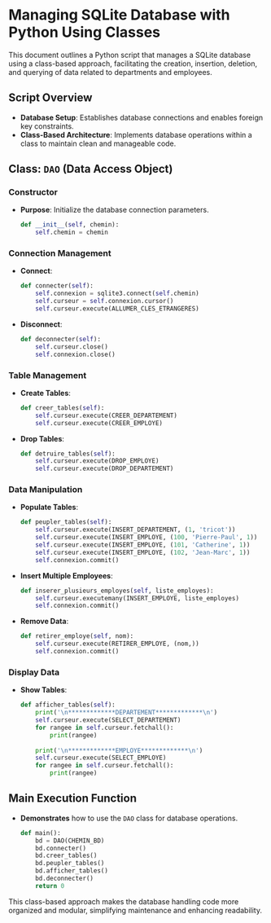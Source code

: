 
# Managing SQLite Database with Python Using Classes

This document outlines a Python script that manages a SQLite database using a class-based approach, facilitating the creation, insertion, deletion, and querying of data related to departments and employees.

## Script Overview

- **Database Setup**: Establishes database connections and enables foreign key constraints.
- **Class-Based Architecture**: Implements database operations within a class to maintain clean and manageable code.

## Class: `DAO` (Data Access Object)

### Constructor

- **Purpose**: Initialize the database connection parameters.
  ```python
  def __init__(self, chemin):
      self.chemin = chemin
  ```

### Connection Management

- **Connect**:
  ```python
  def connecter(self):
      self.connexion = sqlite3.connect(self.chemin)
      self.curseur = self.connexion.cursor()
      self.curseur.execute(ALLUMER_CLES_ETRANGERES)
  ```

- **Disconnect**:
  ```python
  def deconnecter(self):
      self.curseur.close()
      self.connexion.close()
  ```

### Table Management

- **Create Tables**:
  ```python
  def creer_tables(self):
      self.curseur.execute(CREER_DEPARTEMENT)
      self.curseur.execute(CREER_EMPLOYE)
  ```

- **Drop Tables**:
  ```python
  def detruire_tables(self):
      self.curseur.execute(DROP_EMPLOYE)
      self.curseur.execute(DROP_DEPARTEMENT)
  ```

### Data Manipulation

- **Populate Tables**:
  ```python
  def peupler_tables(self):
      self.curseur.execute(INSERT_DEPARTEMENT, (1, 'tricot'))
      self.curseur.execute(INSERT_EMPLOYE, (100, 'Pierre-Paul', 1))
      self.curseur.execute(INSERT_EMPLOYE, (101, 'Catherine', 1))
      self.curseur.execute(INSERT_EMPLOYE, (102, 'Jean-Marc', 1))
      self.connexion.commit()
  ```

- **Insert Multiple Employees**:
  ```python
  def inserer_plusieurs_employes(self, liste_employes):
      self.curseur.executemany(INSERT_EMPLOYE, liste_employes)
      self.connexion.commit()
  ```

- **Remove Data**:
  ```python
  def retirer_employe(self, nom):
      self.curseur.execute(RETIRER_EMPLOYE, (nom,))
      self.connexion.commit()
  ```

### Display Data

- **Show Tables**:
  ```python
  def afficher_tables(self):
      print('\n*************DEPARTEMENT*************\n')
      self.curseur.execute(SELECT_DEPARTEMENT)
      for rangee in self.curseur.fetchall():
          print(rangee)
          
      print('\n*************EMPLOYE*************\n')
      self.curseur.execute(SELECT_EMPLOYE)
      for rangee in self.curseur.fetchall():
          print(rangee)
  ```

## Main Execution Function

- **Demonstrates** how to use the `DAO` class for database operations.
  ```python
  def main():
      bd = DAO(CHEMIN_BD)
      bd.connecter()
      bd.creer_tables()
      bd.peupler_tables()
      bd.afficher_tables()
      bd.deconnecter()
      return 0
  ```

This class-based approach makes the database handling code more organized and modular, simplifying maintenance and enhancing readability.
